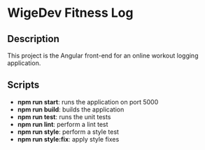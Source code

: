 # WigeDev Fitness Log

## Description

This project is the Angular front-end for an online workout logging application. 

## Scripts

- **npm run start**: runs the application on port 5000
- **npm run build**: builds the application
- **npm run test**: runs the unit tests
- **npm run lint**: perform a lint test
- **npm run style**: perform a style test
- **npm run style:fix**: apply style fixes
